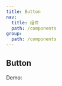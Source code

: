 ```yaml
---
title: Button
nav:
  title: 组件
  path: /components
group:
  path: /components
---
```


## Button

Demo:

<code src="./demos/index.tsx"></code>

<API></API>